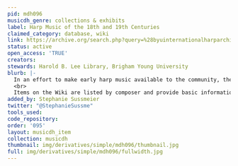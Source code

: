 ```yaml
---
pid: mdh096
musicdh_genre: collections & exhibits
label: Harp Music of the 18th and 19th Centuries
claimed_category: database, wiki
link: https://archive.org/search.php?query=%28byuinternationalharparchive%29
status: active
open_access: 'TRUE'
creators: 
stewards: Harold B. Lee Library, Brigham Young University
blurb: |-
  In an effort to make early harp music available to the community, the International Harp Archives is digitizing much of its pre-1923 harp music, where it can be downloaded free of cost. These scores are made available through the Wiki and the International Harp Archives Database (accessible through the &quot;Search Database&quot; tab).
  <br>
  Items on the Wiki are listed by composer and provide basic information while Database items can be searched by keyword, composer, year, dedicatee, etc. Database records contain a full MARC record, including the item’s call number in our library, which is useful if patrons require higher-quality scans of an item or wish to examine it in person.
added_by: Stephanie Sussmeier
twitter: "@StephanieSussme"
tools_used: 
code_repository: 
order: '095'
layout: musicdh_item
collection: musicdh
thumbnail: img/derivatives/simple/mdh096/thumbnail.jpg
full: img/derivatives/simple/mdh096/fullwidth.jpg
---
```


